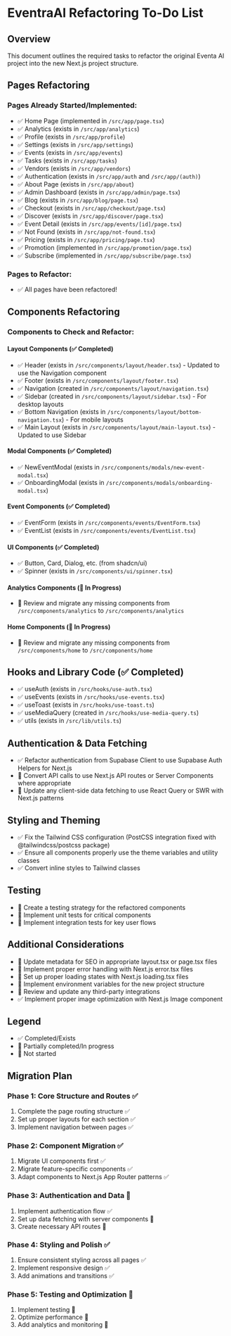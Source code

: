 # EventraAI Refactoring To-Do List

## Overview
This document outlines the required tasks to refactor the original Eventa AI project into the new Next.js project structure.

## Pages Refactoring

### Pages Already Started/Implemented:
- ✅ Home Page (implemented in `/src/app/page.tsx`)
- ✅ Analytics (exists in `/src/app/analytics`)
- ✅ Profile (exists in `/src/app/profile`)
- ✅ Settings (exists in `/src/app/settings`)
- ✅ Events (exists in `/src/app/events`)
- ✅ Tasks (exists in `/src/app/tasks`)
- ✅ Vendors (exists in `/src/app/vendors`)
- ✅ Authentication (exists in `/src/app/auth` and `/src/app/(auth)`)
- ✅ About Page (exists in `/src/app/about`)
- ✅ Admin Dashboard (exists in `/src/app/admin/page.tsx`)
- ✅ Blog (exists in `/src/app/blog/page.tsx`)
- ✅ Checkout (exists in `/src/app/checkout/page.tsx`)
- ✅ Discover (exists in `/src/app/discover/page.tsx`)
- ✅ Event Detail (exists in `/src/app/events/[id]/page.tsx`)
- ✅ Not Found (exists in `/src/app/not-found.tsx`)
- ✅ Pricing (exists in `/src/app/pricing/page.tsx`)
- ✅ Promotion (implemented in `/src/app/promotion/page.tsx`)
- ✅ Subscribe (implemented in `/src/app/subscribe/page.tsx`)

### Pages to Refactor:
- ✅ All pages have been refactored!

## Components Refactoring

### Components to Check and Refactor:

#### Layout Components (✅ Completed)
- ✅ Header (exists in `/src/components/layout/header.tsx`) - Updated to use the Navigation component
- ✅ Footer (exists in `/src/components/layout/footer.tsx`)
- ✅ Navigation (created in `/src/components/layout/navigation.tsx`)
- ✅ Sidebar (created in `/src/components/layout/sidebar.tsx`) - For desktop layouts
- ✅ Bottom Navigation (exists in `/src/components/layout/bottom-navigation.tsx`) - For mobile layouts
- ✅ Main Layout (exists in `/src/components/layout/main-layout.tsx`) - Updated to use Sidebar

#### Modal Components (✅ Completed)
- ✅ NewEventModal (exists in `/src/components/modals/new-event-modal.tsx`)
- ✅ OnboardingModal (exists in `/src/components/modals/onboarding-modal.tsx`)

#### Event Components (✅ Completed)
- ✅ EventForm (exists in `/src/components/events/EventForm.tsx`)
- ✅ EventList (exists in `/src/components/events/EventList.tsx`)

#### UI Components (✅ Completed)
- ✅ Button, Card, Dialog, etc. (from shadcn/ui)
- ✅ Spinner (exists in `/src/components/ui/spinner.tsx`)

#### Analytics Components (🔶 In Progress)
- 🔶 Review and migrate any missing components from `/src/components/analytics` to `/src/components/analytics`

#### Home Components (🔶 In Progress)
- 🔶 Review and migrate any missing components from `/src/components/home` to `/src/components/home`

## Hooks and Library Code (✅ Completed)

- ✅ useAuth (exists in `/src/hooks/use-auth.tsx`)
- ✅ useEvents (exists in `/src/hooks/use-events.tsx`)
- ✅ useToast (exists in `/src/hooks/use-toast.ts`)
- ✅ useMediaQuery (created in `/src/hooks/use-media-query.ts`)
- ✅ utils (exists in `/src/lib/utils.ts`)

## Authentication & Data Fetching

- ✅ Refactor authentication from Supabase Client to use Supabase Auth Helpers for Next.js
- 🔶 Convert API calls to use Next.js API routes or Server Components where appropriate
- 🔶 Update any client-side data fetching to use React Query or SWR with Next.js patterns

## Styling and Theming

- ✅ Fix the Tailwind CSS configuration (PostCSS integration fixed with @tailwindcss/postcss package)
- ✅ Ensure all components properly use the theme variables and utility classes
- ✅ Convert inline styles to Tailwind classes

## Testing

- 🔴 Create a testing strategy for the refactored components
- 🔴 Implement unit tests for critical components
- 🔴 Implement integration tests for key user flows

## Additional Considerations

- 🔶 Update metadata for SEO in appropriate layout.tsx or page.tsx files
- 🔶 Implement proper error handling with Next.js error.tsx files
- 🔶 Set up proper loading states with Next.js loading.tsx files
- 🔶 Implement environment variables for the new project structure
- 🔶 Review and update any third-party integrations
- ✅ Implement proper image optimization with Next.js Image component

## Legend
- ✅ Completed/Exists
- 🔶 Partially completed/In progress
- 🔴 Not started

## Migration Plan

### Phase 1: Core Structure and Routes ✅
1. Complete the page routing structure ✅
2. Set up proper layouts for each section ✅ 
3. Implement navigation between pages ✅

### Phase 2: Component Migration ✅
1. Migrate UI components first ✅
2. Migrate feature-specific components ✅
3. Adapt components to Next.js App Router patterns ✅

### Phase 3: Authentication and Data 🔶
1. Implement authentication flow ✅
2. Set up data fetching with server components 🔶
3. Create necessary API routes 🔶

### Phase 4: Styling and Polish ✅
1. Ensure consistent styling across all pages ✅
2. Implement responsive design ✅
3. Add animations and transitions ✅

### Phase 5: Testing and Optimization 🔴
1. Implement testing 🔴
2. Optimize performance 🔴
3. Add analytics and monitoring 🔴